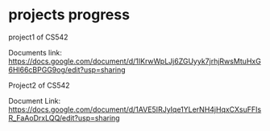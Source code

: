 # projects progress
project1 of CS542

Documents link:
https://docs.google.com/document/d/1IKrwWpLJj6ZGUyyk7jrhjRwsMtuHxG6Hl66cBPGG9og/edit?usp=sharing

Project2 of CS542

Document Link:
https://docs.google.com/document/d/1AVE5IRJyIqe1YLerNH4jHqxCXsuFFIsR_FaAoDrxLQQ/edit?usp=sharing
